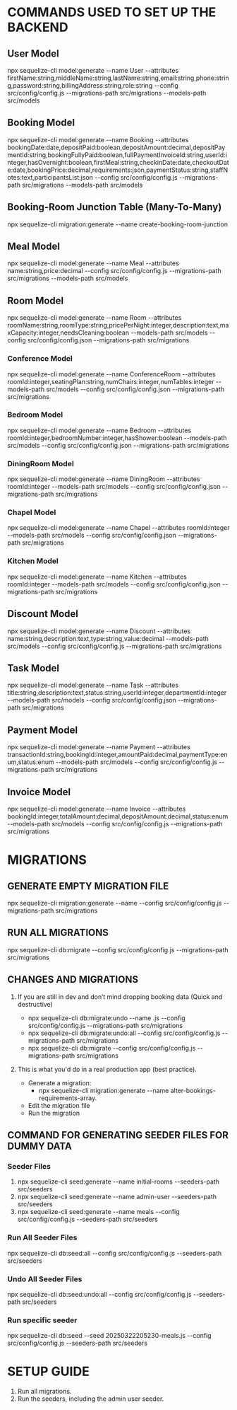 # COMMANDS USED TO SET UP THE BACKEND

## User Model

npx sequelize-cli model:generate --name User --attributes firstName:string,middleName:string,lastName:string,email:string,phone:string,password:string,billingAddress:string,role:string --config src/config/config.js --migrations-path src/migrations --models-path src/models

## Booking Model

npx sequelize-cli model:generate --name Booking --attributes bookingDate:date,depositPaid:boolean,depositAmount:decimal,depositPaymentId:string,bookingFullyPaid:boolean,fullPaymentInvoiceId:string,userId:integer,hasOvernight:boolean,firstMeal:string,checkinDate:date,checkoutDate:date,bookingPrice:decimal,requirements:json,paymentStatus:string,staffNotes:text,participantsList:json --config src/config/config.js --migrations-path src/migrations --models-path src/models

## Booking-Room Junction Table (Many-To-Many)

npx sequelize-cli migration:generate --name create-booking-room-junction

## Meal Model

npx sequelize-cli model:generate --name Meal --attributes name:string,price:decimal --config src/config/config.js --migrations-path src/migrations --models-path src/models

## Room Model

npx sequelize-cli model:generate --name Room --attributes roomName:string,roomType:string,pricePerNight:integer,description:text,maxCapacity:integer,needsCleaning:boolean --models-path src/models --config src/config/config.json --migrations-path src/migrations

### Conference Model

npx sequelize-cli model:generate --name ConferenceRoom --attributes roomId:integer,seatingPlan:string,numChairs:integer,numTables:integer --models-path src/models --config src/config/config.json --migrations-path src/migrations

### Bedroom Model

npx sequelize-cli model:generate --name Bedroom --attributes roomId:integer,bedroomNumber:integer,hasShower:boolean --models-path src/models --config src/config/config.json --migrations-path src/migrations

### DiningRoom Model

npx sequelize-cli model:generate --name DiningRoom --attributes roomId:integer --models-path src/models --config src/config/config.json --migrations-path src/migrations

### Chapel Model

npx sequelize-cli model:generate --name Chapel --attributes roomId:integer --models-path src/models --config src/config/config.json --migrations-path src/migrations

### Kitchen Model

npx sequelize-cli model:generate --name Kitchen --attributes roomId:integer --models-path src/models --config src/config/config.json --migrations-path src/migrations

## Discount Model

npx sequelize-cli model:generate --name Discount --attributes name:string,description:text,type:string,value:decimal --models-path src/models --config src/config/config.js --migrations-path src/migrations

## Task Model

npx sequelize-cli model:generate --name Task --attributes title:string,description:text,status:string,userId:integer,departmentId:integer --models-path src/models --config src/config/config.json --migrations-path src/migrations

## Payment Model

npx sequelize-cli model:generate --name Payment --attributes transactionId:string,bookingId:integer,amountPaid:decimal,paymentType:enum,status:enum --models-path src/models --config src/config/config.js --migrations-path src/migrations

## Invoice Model

npx sequelize-cli model:generate --name Invoice --attributes bookingId:integer,totalAmount:decimal,depositAmount:decimal,status:enum --models-path src/models --config src/config/config.js --migrations-path src/migrations

# MIGRATIONS

## GENERATE EMPTY MIGRATION FILE

npx sequelize-cli migration:generate --name <update-bookings-array-fields> --config src/config/config.js --migrations-path src/migrations

## RUN ALL MIGRATIONS

npx sequelize-cli db:migrate --config src/config/config.js --migrations-path src/migrations

## CHANGES AND MIGRATIONS

1. If you are still in dev and don’t mind dropping booking data (Quick and destructive)

    - npx sequelize-cli db:migrate:undo --name <your-create-booking-migration-file>.js --config src/config/config.js --migrations-path src/migrations
    - npx sequelize-cli db:migrate:undo:all --config src/config/config.js --migrations-path src/migrations
    - npx sequelize-cli db:migrate --config src/config/config.js --migrations-path src/migrations

2. This is what you'd do in a real production app (best practice).
    - Generate a migration:
        - npx sequelize-cli migration:generate --name alter-bookings-requirements-array.
    - Edit the migration file
    - Run the migration

## COMMAND FOR GENERATING SEEDER FILES FOR DUMMY DATA

### Seeder Files

1. npx sequelize-cli seed:generate --name initial-rooms --seeders-path src/seeders
2. npx sequelize-cli seed:generate --name admin-user --seeders-path src/seeders
3. npx sequelize-cli seed:generate --name meals --config src/config/config.js --seeders-path src/seeders

### Run All Seeder Files

npx sequelize-cli db:seed:all --config src/config/config.js --seeders-path src/seeders

### Undo All Seeder Files

npx sequelize-cli db:seed:undo:all --config src/config/config.js --seeders-path src/seeders

### Run specific seeder

npx sequelize-cli db:seed --seed 20250322205230-meals.js --config src/config/config.js --seeders-path src/seeders

# SETUP GUIDE

1. Run all migrations.
2. Run the seeders, including the admin user seeder.
